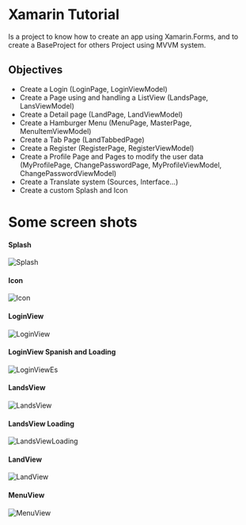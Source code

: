 # Xamarin Tutorial

Is a project to know how to create an app using Xamarin.Forms, and to create a BaseProject for others Project using MVVM system.

## Objectives

- Create a Login (LoginPage, LoginViewModel)
- Create a Page using and handling a ListView (LandsPage, LansViewModel)
- Create a Detail page (LandPage, LandViewModel)
- Create a Hamburger Menu (MenuPage, MasterPage, MenuItemViewModel)
- Create a Tab Page (LandTabbedPage)
- Create a Register (RegisterPage, RegisterViewModel)
- Create a Profile Page and Pages to modify the user data (MyProfilePage, ChangePasswordPage, MyProfileViewModel, ChangePasswordViewModel)
- Create a Translate system (Sources, Interface...)
- Create a custom Splash and Icon

# Some screen shots

#### Splash

![Splash](https://res.cloudinary.com/dacdvngec/image/upload/v1609963733/XamarinTutorial/splash_yswljk.png)

#### Icon

![Icon](https://res.cloudinary.com/dacdvngec/image/upload/v1609963659/XamarinTutorial/icon_i9iqkd.png)

#### LoginView

![LoginView](https://res.cloudinary.com/dacdvngec/image/upload/v1609963657/XamarinTutorial/login_ll1f5p.png)

#### LoginView Spanish and Loading

![LoginViewEs](https://res.cloudinary.com/dacdvngec/image/upload/v1609963637/XamarinTutorial/loginEs_e8ioge.png)

#### LandsView

![LandsView](https://res.cloudinary.com/dacdvngec/image/upload/v1609963672/XamarinTutorial/lands_kun37v.png)

#### LandsView Loading

![LandsViewLoading](https://res.cloudinary.com/dacdvngec/image/upload/v1609963625/XamarinTutorial/landsLoading_ocd3az.png)

#### LandView

![LandView](https://res.cloudinary.com/dacdvngec/image/upload/v1609963649/XamarinTutorial/land_za0dnl.png)

#### MenuView

![MenuView](https://res.cloudinary.com/dacdvngec/image/upload/v1609963708/XamarinTutorial/menuEs_ri4l1e.png)
